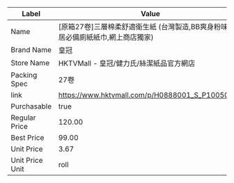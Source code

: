 | Label           | Value                                           |
| --------------- | ----------------------------------------------- |
| Name            | [原箱27卷]三層棉柔舒適衛生紙 (台灣製造,BB爽身粉味,家居必備廁紙紙巾,網上商店獨家)  |
| Brand Name      | 皇冠                                              |
| Store Name      | HKTVMall - 皇冠/健力氏/絲潔紙品官方網店                      |
| Packing Spec    | 27卷                                             |
| link            | https://www.hktvmall.com/p/H0888001_S_P10050052 |
| Purchasable     | true                                            |
| Regular Price   | 120.00                                          |
| Best Price      | 99.00                                           |
| Unit Price      | 3.67                                            |
| Unit Price Unit | roll                                            |
